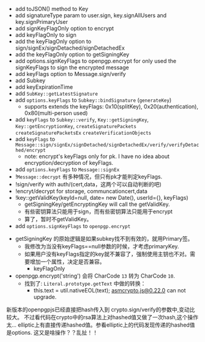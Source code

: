 + add toJSON() method to Key
+ add signatureType param to user.sign, key.signAllUsers and key.signPrimaryUser
+ add signKeyFlagOnly option to encrypt
+ add keyFlagOnly to sign
+ add the keyFlagOnly option to sign/signEx/signDetached/signDetachedEx
+ add the keyFlagOnly option to getSigningKey
+ add options.signKeyFlags to openpgp.encrypt for only used the signKeyFlags to sign the encrypted message
+ add keyFlags option to Message.sign/verify
+ add Subkey
+ add keyExpirationTime
+ add `SubKey::getLatestSignature`
+ add `options.keyFlags` to `Subkey::bindSignature` (`generateKey`)
  * supports extends the keyFlags: 0x10(splitKey), 0x20(authentication), 0x80(multi-person used)
+ add `keyFlags` to `Subkey::verify`, `Key::getSigningKey`, `Key::getEncryptionKey`, `createSignaturePackets` `createSignaturePacketsEx` `createVerificationObjects`
+ add `keyFlags` to `Message::sign/signEx/signDetached/signDetachedEx/verify/verifyDetached/encrypt`
  * note: encrypt's keyFlags only for pk. I have no idea about encryption/decryption of keyFlags.
+ add `options.keyFlags` to `Message::signEx`
+ !`Message::decrypt` 有多种情况，但只有pk才能判定keyFlags.
+ !sign/verify with auth/(cert,data，这两个可以自动判断的吧)
+ !encryt/decrypt for storage, communcationcert,data
+ !key::getValidKey(keyId=null, date= new Date(), userId={}, keyFlags)
  * getSigningKey/getEncryptingKey will call the getValidKey.
  * 有些密钥算法只能用于sign，而有些密钥算法只能用于encrypt
  * 算了，暂时不getValidKey。
+ add `options.signKeyFlags` to `openpgp.encrypt`
* getSigningKey 的原始逻辑是如果subkey找不到有效的，就用Primary签。
  * 我修改为当没有keyFlags==null参数的时候，才考虑primaryKey.
  * 如果用户没有keyFlags指定的key就不兼容了，强制使用主钥也不对。需要增加一个属性，决定是否兼容。
    * keyFlagOnly
* openpgp.encrypt('string') 会将 CharCode `13` 转为 CharCode `10`.
  * 找到了: `Literal.prototype.getText` 中做的转换：
    * this.text = util.nativeEOL(text);
asmcrypto.js@0.22.0 can not upgrade.

新版本的openpgpjs已经直接把hash传入到 crypto.sign/verify的参数中,变动比较大。
不过看代码在crypto中的rsa算法上对hashed值又做了一次hash,这个操作太...
elliptic上有直接传递hashed值。参看elliptic上的代码发现传递的hashed值是options.
这又是啥操作？？乱扯！！



